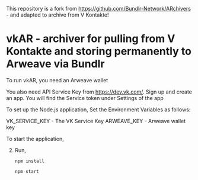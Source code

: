 This repository is a fork from https://github.com/Bundlr-Network/ARchivers - and adapted to archive from V Kontakte!

# vkAR - archiver for pulling from V Kontakte and storing permanently to Arweave via Bundlr

To run vkAR, you need an Arweave wallet

You also need API Service Key from https://dev.vk.com/. Sign up and create an app. You will find the Service token under Settings of the app

To set up the Node.js application,
Set the Environment Variables as follows:

VK_SERVICE_KEY - The VK Service Key
ARWEAVE_KEY - Arweave wallet key

To start the application,

2. Run,

    ```
    npm install

    npm start
    ```
